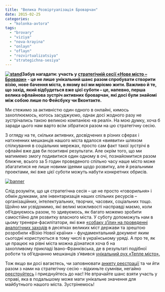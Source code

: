 ```yaml
---
title: "Велика Розвіртуалізація Броварчан"
date: 2015-02-25
categories: 
  - "kolonka-avtora"
tags: 
  - "brovary"
  - "viziya"
  - "nova-krayina"
  - "onlayn"
  - "oflayn"
  - "rozvirtualizatsiya"
  - "strategichna-sesiya"
---
```


**[![stand](https://mpz.brovary.org/wp-content/uploads/2015/02/stand.jpg)](https://mpz.brovary.org/wp-content/uploads/2015/02/stand.jpg)Забув нагадати: участь у [стратегічній сесії «Нове місто – Бровари»](https://mpz.brovary.org/brovarchan-zaproshuyut-razom-stvoriti-viziyu-novogo-mista/) - це не лише унікальний шанс разом спробувати створити візію, нове бачення міста, в якому всі ми мріємо жити. Важливо й те, що захід, який відбудеться вже цієї суботи – це, напевно, перша велика офлайнова зустріч активних броварчан, які досі були знайомі між собою лише по Фейсбуку чи Вконтакте.**

Ми стежимо за активністю один одного в онлайні, кимось захоплюємось, когось засуджуємо, однак досі жодного разу не зустрічались такою великою компанією «в реалі». На мою думку, хоча б заради цього нам варто всім зібратися разом на цю стратегічну сесію.

З огляду на те, скільки активних, досвідчених в різних сферах і натхненних мешканців нашого міста вдалося «виявити» шляхом спілкування в соціальних мережах, просто сам факт такої зустрічі в офлайні вже дав би позитивні результати. Але окрім того, що ми матимемо змогу подивитися один одному в очі, познайомитися разом ближче, всього за 5 годин проведеного спільно часу наше місто може збагатитися не лише новими ідеями щодо розвитку, але й реальними проектами, які вже цієї суботи можуть набути конкретних обрисів.

[![banner](https://mpz.brovary.org/wp-content/uploads/2015/02/banner.gif)](https://docs.google.com/forms/d/1V8_9cURWaA9qOeGqpoHaibH3esYA9GmZ1Yh28HRABmg/viewform)

Слід розуміти, що ця стратегічна сесія – це не просто «говорильня» і обмін думками, але інвентаризація наших спільних ресурсів – організаційних, інтелектуальних, творчих, часових, соціальних тощо. Щойно ми усвідомимо, які великі можливості насправді маємо, коли об’єднуємось разом, то здивуємось, як багато можемо зробити самостійно для розвитку власного міста. У суботу допоможуть нам в цьому тренери-фасилітатори, які вже [«собаку з’їли» на проведенні аналогічних заходів](http://novakraina.org/) в десятках великих міст держави та зрештою розробили «Візію Нової країни» - фундаментальний документ яким сьогодні користуються в тому числі в українському уряді. А про те, як це працює на рівні міста можна дізнатися хоча б на захопливому прикладі Івано-Франківська, де в результаті подібної роботи та об’єднанню мешканців з’явився [унікальний рух «Тепле місто».](http://warm.if.ua/uk)

Тож якщо ви досі вагаєтесь, чи заповнювати [анкету реєстрації](https://docs.google.com/forms/d/1V8_9cURWaA9qOeGqpoHaibH3esYA9GmZ1Yh28HRABmg/viewform) та чи йти разом з нами на стратегічну сесію – відкиньте сумніви, негайно [реєструйтесь](https://docs.google.com/forms/d/1V8_9cURWaA9qOeGqpoHaibH3esYA9GmZ1Yh28HRABmg/viewform) і приєднуйтесь до нас! Не втрачайте шанс взяти участь у справі, яка в подальшому може мати унікальне значення для майбутнього нашого міста. Зустрінемось!
